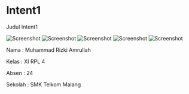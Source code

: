 # Intent1

Judul Intent1

![Screenshot](https://cloud.githubusercontent.com/assets/22188487/19439581/c62edfe2-94a8-11e6-8933-980a47d38be7.JPG)
![Screenshot](https://cloud.githubusercontent.com/assets/22188487/19439591/ccbaa350-94a8-11e6-97d5-0ec9f3df390a.JPG)
![Screenshot](https://cloud.githubusercontent.com/assets/22188487/19439583/c7fb3d3e-94a8-11e6-9831-eef7b6389171.JPG)
![Screenshot](https://cloud.githubusercontent.com/assets/22188487/19439584/c8022bc6-94a8-11e6-941c-0916720a03f8.JPG)
![Screenshot](https://cloud.githubusercontent.com/assets/22188487/19439585/c8025e02-94a8-11e6-9112-f185e9662550.JPG)

Nama  : Muhammad Rizki Amrullah

Kelas : XI RPL 4

Absen : 24

Sekolah : SMK Telkom Malang
